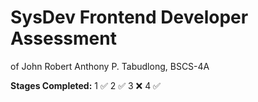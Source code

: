 # SysDev Frontend Developer Assessment
of John Robert Anthony P. Tabudlong, BSCS-4A

**Stages Completed:**
1 ✅
2 ✅
3 ❌
4 ✅
